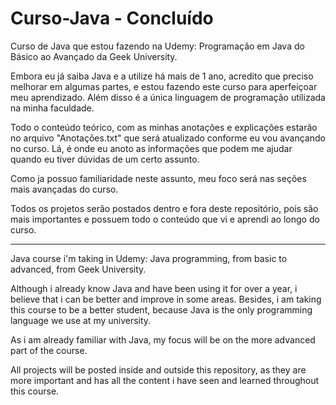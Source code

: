 # Curso-Java - Concluído
Curso de Java que estou fazendo na Udemy: Programação em Java do Básico ao Avançado da Geek University.

Embora eu já saiba Java e a utilize há mais de 1 ano, acredito que preciso melhorar em algumas partes, e estou fazendo este curso para aperfeiçoar meu aprendizado. Além disso é a única linguagem de programação utilizada na minha faculdade. 

Todo o conteúdo teórico, com as minhas anotações e explicações estarão no arquivo "Anotações.txt" que será atualizado conforme eu vou avançando no curso. Lá, é onde eu anoto as informações que podem me ajudar quando eu tiver dúvidas de um certo assunto.

Como ja possuo familiaridade neste assunto, meu foco será nas seções mais avançadas do curso.

Todos os projetos serão postados dentro e fora deste repositório, pois são mais importantes e possuem todo o conteúdo que vi e aprendi ao longo do curso.

------
Java course i'm taking in Udemy: Java programming, from basic to advanced, from Geek University.

Although i already know Java and have been using it for over a year, i believe that i can be better and improve in some areas. Besides, i am taking this course to be a better student, because Java is the only programming language we use at my university. 

As i am already familiar with Java, my focus will be on the more advanced part of the course.

All projects will be posted inside and outside this repository, as they are more important and has all the content i have seen and learned throughout this course.
